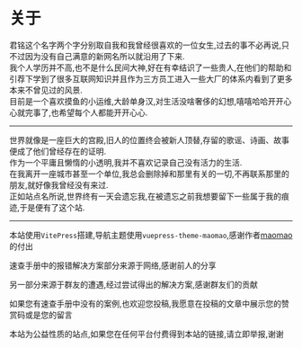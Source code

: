 # 关于



君铭这个名字两个字分别取自我和我曾经很喜欢的一位女生,过去的事不必再说,只不过因为没有自己满意的新网名所以就沿用了下来.  
我个人学历并不高,也不是什么民间大神,好在有幸结识了一些贵人,在他们的帮助和引荐下学到了很多互联网知识并且作为三方员工进入一些大厂的体系内看到了更多本来不曾见过的风景.  
目前是一个喜欢摸鱼的小运维,大龄单身汉,对生活没啥奢侈的幻想,嘻嘻哈哈开开心心就完事了,也希望每个人都能开开心心.

---

世界就像是一座巨大的宫殿,旧人的位置终会被新人顶替,存留的歌谣、诗画、故事便成了他们曾经存在的证明.  
作为一个平庸且懒惰的小透明,我并不喜欢记录自己没有活力的生活.  
在我离开一座城市甚至一个单位,我总会删除掉和那里有关的一切,不再联系那里的朋友,就好像我曾经没有来过.  
正如站点名所说,世界终有一天会遗忘我,在被遗忘之前我想要留下一些属于我的痕迹,于是便有了这个站.  

---

本站使用`VitePress`搭建,导航主题使用`vuepress-theme-maomao`,感谢作者[maomao](https://github.com/maomao1996)的付出  

速查手册中的报错解决方案部分来源于网络,感谢前人的分享  

另一部分来源于群友的遭遇,经过尝试得出的解决方案,感谢群友们的贡献  

如果您有速查手册中没有的案例,也欢迎您投稿,我愿意在投稿的文章中展示您的赞赏码或是您的留言  

本站为公益性质的站点,如果您在任何平台付费得到本站的链接,请立即举报,谢谢  
